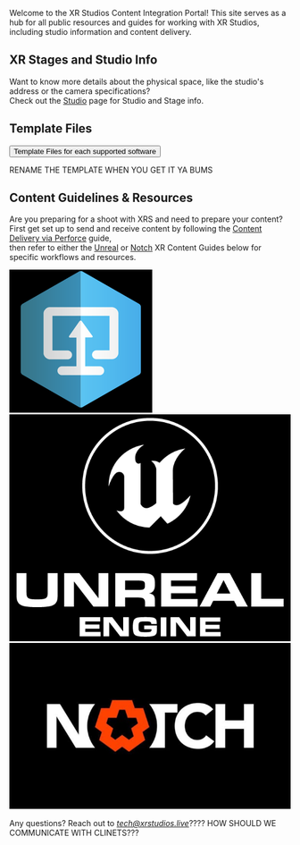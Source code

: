 Welcome to the XR Studios Content Integration Portal! This site serves as a hub for all public resources and guides for working with XR Studios, including studio information and content delivery.

## XR Stages and Studio Info <!-- {docsify-ignore-all} -->

Want to know more details about the physical space, like the studio's address or the camera specifications?  
Check out the [Studio](docs/studios/hollywood/studioInfo.md) page for Studio and Stage info.

## Template Files

<a href="https://xr-studios.github.io/#/docs/content/templates"><button type="button">Template Files for each supported software</button></a>

RENAME THE TEMPLATE WHEN YOU GET IT YA BUMS

## Content Guidelines & Resources

Are you preparing for a shoot with XRS and need to prepare your content?  
First get set up to send and receive content by following the [Content Delivery via Perforce](docs/content/perforce.md) guide,  
then refer to either the [Unreal](docs/content/unreal.md) or [Notch](docs/content/notch.md) XR Content Guides below for specific workflows and resources.

[![Foo](img/p4v/logo.png ":size=90x90")](docs/content/perforce.md)
[![Foo](img/ue4/logo.png ":size=120x90")](docs/content/unreal.md)
[![Foo](img/notch/logo.jpg ":size=160x90")](docs/content/notch.md)

Any questions? Reach out to *tech@xrstudios.live*???? HOW SHOULD WE COMMUNICATE WITH CLINETS???
